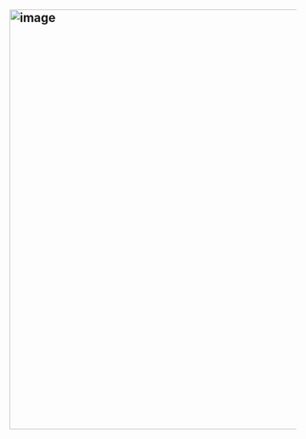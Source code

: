 ## <img width="736" height="736" alt="image" src="https://github.com/user-attachments/assets/05ec9986-1a2a-4ed8-b871-c52f46de987b" />







<!--
**Sc0ttieTheKirbyFan/Sc0ttieTheKirbyFan** is a ✨ _special_ ✨ repository because its `README.md` (this file) appears on your GitHub profile.

Here are some ideas to get you started:

- 🔭 I’m currently working on ... Voice Acting
- 🌱 I’m currently learning ... English
- 👯 I’m looking to collaborate on ... Everything
- 🤔 I’m looking for help with ... Sonic!
- 💬 Ask me about ... Pokemon!
- 📫 How to reach me: ... Fly
- 😄 Pronouns: ... He/Him Only!
- ⚡ Fun fact: ... I am a homophobic creature :P (No Aroaces or Aromantics avallable)
-->
